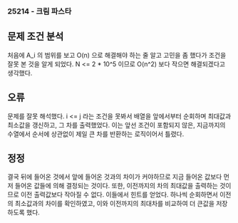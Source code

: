 ### 25214 - 크림 파스타

## 문제 조건 분석
처음에 A_i 의 범위를 보고 O(n) 으로 해결해야 하는 줄 알고 고민을 좀 했다가 조건을 잘못 본 것을 알게 되었다.
N <= 2 * 10^5 이므로 O(n^2) 보다 작으면 해결되겠다고 생각했다.

## 오류
문제를 잘못 해석했다.
i <= j 라는 조건을 못봐서 배열을 앞에서부터 순회하며 최대값과 최소값을 갱신하고, 그 차를 출력했었다.
이는 앞선 조건이 포함되지 않은, 지금까지의 수열에서 순서에 상관없이 제일 큰 차를 반환하는 로직이어서 틀렸다.

## 정정
결국 뒤에 들어온 것에서 앞에 들어온 것과의 차이가 커야하므로 지금 들어온 값보다 먼저 들어온 값들에 의해 결정되는 것이다.
또한, 이전까지의 차의 최대값을 출력하는 것이므로 이전 출력값보다 작아질 수 없다.
이들에서 힌트를 얻었다.
하나씩 순회하면서 이전의 최소값과의 차이를 확인하였고, 이와 이전까지의 최대차를 비교하여 더 큰값을 저장하도록 했다.